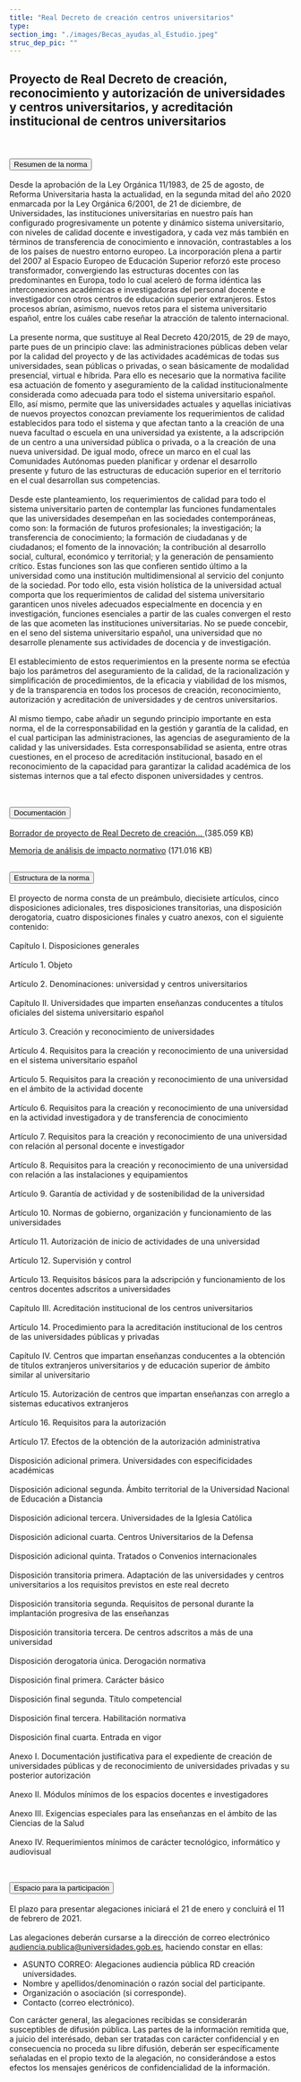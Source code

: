 ```yaml
---
title: "Real Decreto de creación centros universitarios"
type: 
section_img: "./images/Becas_ayudas_al_Estudio.jpeg"
struc_dep_pic: ""
---
```

## Proyecto de Real Decreto de creación, reconocimiento y autorización de universidades y centros universitarios, y acreditación institucional de centros universitarios<br><br>
<section>
    <article>
        <div class="container container_xl_accoordion p-0">
            <div class="row mt-4">
                <div class="col-lg-12 content_collapse mb-120">
                                <div class="accordion" id="accordionPanelsStayOpenExample">
                                    <div class="accordion-item">
                                        <h2 class="accordion-header" id="panelsStayOpen-headingOne">
                                            <button class="accordion-button collapsed" type="button" data-bs-toggle="collapse" data-bs-target="#panelsStayOpen-collapseOne" aria-expanded="false" aria-controls="panelsStayOpen-collapseOne">
                                               Resumen de la norma
                                            </button>
                                        </h2>
                                        <div id="panelsStayOpen-collapseOne" class="accordion-collapse collapse " aria-labelledby="panelsStayOpen-headingOne">
                                            <div class="accordion-body">
                                                <article id="section_link">
                                                    <div class="container-fluid">
                                                        <div class="row">
                                                            <div class="col-12">
                                                                Desde la aprobación de la Ley Orgánica 11/1983, de 25 de agosto, de Reforma Universitaria hasta la actualidad, en la segunda mitad del año 2020 enmarcada por la Ley Orgánica 6/2001, de 21 de diciembre, de Universidades, las instituciones universitarias en nuestro país han configurado progresivamente un potente y dinámico sistema universitario, con niveles de calidad docente e investigadora, y cada vez más también en términos de transferencia de conocimiento e innovación, contrastables a los de los países de nuestro entorno europeo. La incorporación plena a partir del 2007 al Espacio Europeo de Educación Superior reforzó este proceso transformador, convergiendo las estructuras docentes con las predominantes en Europa, todo lo cual aceleró de forma idéntica las interconexiones académicas e investigadoras del personal docente e investigador con otros centros de educación superior extranjeros. Estos procesos abrían, asimismo, nuevos retos para el sistema universitario español, entre los cuáles cabe reseñar la atracción de talento internacional. <br><br>
								La presente norma, que sustituye al Real Decreto 420/2015, de 29 de mayo, parte pues de un principio clave: las administraciones públicas deben velar por la calidad del proyecto y de las actividades académicas de todas sus universidades, sean públicas o privadas, o sean básicamente de modalidad presencial, virtual e híbrida. Para ello es necesario que la normativa facilite esa actuación de fomento y aseguramiento de la calidad institucionalmente considerada como adecuada para todo el sistema universitario español. Ello, así mismo, permite que las universidades actuales y aquellas iniciativas de nuevos proyectos conozcan previamente los requerimientos de calidad establecidos para todo el sistema y que afectan tanto a la creación de una nueva facultad o escuela en una universidad ya existente, a la adscripción de un centro a una universidad pública o privada, o a la creación de una nueva universidad. De igual modo, ofrece un marco en el cual las Comunidades Autónomas pueden planificar y ordenar el desarrollo presente y futuro de las estructuras de educación superior en el territorio en el cual desarrollan sus competencias. <br><br>
								Desde este planteamiento, los requerimientos de calidad para todo el sistema universitario parten de contemplar las funciones fundamentales que las universidades desempeñan en las sociedades contemporáneas, como son: la formación de futuros profesionales; la investigación; la transferencia de conocimiento; la formación de ciudadanas y de ciudadanos; el fomento de la innovación; la contribución al desarrollo social, cultural, económico y territorial; y la generación de pensamiento crítico. Estas funciones son las que confieren sentido último a la universidad como una institución multidimensional al servicio del conjunto de la sociedad. Por todo ello, esta visión holística de la universidad actual comporta que los requerimientos de calidad del sistema universitario garanticen unos niveles adecuados especialmente en docencia y en investigación, funciones esenciales a partir de las cuales convergen el resto de las que acometen las instituciones universitarias. No se puede concebir, en el seno del sistema universitario español, una universidad que no desarrolle plenamente sus actividades de docencia y de investigación. <br><br>
								El establecimiento de estos requerimientos en la presente norma se efectúa bajo los parámetros del aseguramiento de la calidad, de la racionalización y simplificación de procedimientos, de la eficacia y viabilidad de los mismos, y de la transparencia en todos los procesos de creación, reconocimiento, autorización y acreditación de universidades y de centros universitarios. <br><br>
								Al mismo tiempo, cabe añadir un segundo principio importante en esta norma, el de la corresponsabilidad en la gestión y garantía de la calidad, en el cual participan las administraciones, las agencias de aseguramiento de la calidad y las universidades. Esta corresponsabilidad se asienta, entre otras cuestiones, en el proceso de acreditación institucional, basado en el reconocimiento de la capacidad para garantizar la calidad académica de los sistemas internos que a tal efecto disponen universidades y centros. <br><br>
                                                            </div>
                                                        </div>
                                                    </div>
                                                </article>
                                            </div>
                                        </div>
                                    </div>
                                    <div class="accordion-item">
                                        <h2 class="accordion-header" id="panelsStayOpen-headingTwo">
                                            <button class="accordion-button collapsed" type="button" data-bs-toggle="collapse" data-bs-target="#panelsStayOpen-collapseTwo" aria-expanded="false">
                                                Documentación
                                            </button>
                                        </h2>
                                        <div id="panelsStayOpen-collapseTwo" class="accordion-collapse collapse" aria-labelledby="panelsStayOpen-headingTwo">
                                            <div class="accordion-body">
                                                <article id="section_link">
                                                    <div class="container-fluid">
                                                        <div class="row">
                                                            <div class="col-12">
								<div class="col-lg-12 cards_download_cnt">  
			<div class="row"> 
				<div class="download_card"> 
					<a class="card" href="{{<siteurl>}}/documentos/pdf/tu_administracion/20210120_Borrador_RD_creacion_rec_universidades_Texto_final_audiencia.pdf" target="_blank"> 
					<div class="card-header"> 
						   <i class="fal fa-download"></i> 
					</div> </a> 
					<div class="card-body"> 
						<p class="text_file"><a class="card" href="{{<siteurl>}}/documentos/pdf/20210120_Borrador_RD_creacion_rec_universidades_Texto_final_audiencia.pdf" target="_blank">  
						<span class="tit" title="Borrador de proyecto de Real Decreto de creación, reconocimiento y autorización de universidades y centros universitarios, y acreditación institucional de centros universitarios">Borrador de proyecto de Real Decreto de creación... </span></a> <i style="color:#cc0000" class="fal fa-file-pdf pdf_icon"></i> (385.059 KB) 
					</div>
				</div> 	
				<div class="download_card"> 
					<a class="card" href="{{<siteurl>}}/documentos/pdf/tu_administracion/20210120_MAIN_RDcreacion_universidades-texto_audiencia.pdf" target="_blank"> 
					<div class="card-header"> 
						   <i class="fal fa-download"></i> 
					</div> </a> 
					<div class="card-body"> 
						<p class="text_file"><a class="card" href="{{<siteurl>}}/documentos/pdf/tu_administracion/20210120_MAIN_RDcreacion_universidades-texto_audiencia.pdf" target="_blank">  
						<span class="tit">Memoria de análisis de impacto normativo</span></a> <i style="color:#cc0000" class="fal fa-file-pdf pdf_icon"></i> (171.016 KB)
					</div>
				</div>
			</div> 
		</div> 
                                                            </div>
                                                        </div>
                                                    </div>
                                                </article>
                                            </div>
                                        </div>
				</div>
				<div class="accordion-item">
                                        <h2 class="accordion-header" id="panelsStayOpen-headingTree">
                                            <button class="accordion-button collapsed" type="button" data-bs-toggle="collapse" data-bs-target="#panelsStayOpen-collapseTree" aria-expanded="false">
                                                 Estructura de la norma
                                            </button>
                                        </h2>
                                        <div id="panelsStayOpen-collapseTree" class="accordion-collapse collapse" aria-labelledby="panelsStayOpen-headingTree">
                                            <div class="accordion-body">
                                                <article id="section_link">
                                                    <div class="container-fluid">
                                                        <div class="row">
                                                            <div class="col-12">
								El proyecto de norma consta de un preámbulo, diecisiete artículos, cinco disposiciones adicionales, tres disposiciones transitorias, una disposición derogatoria, cuatro disposiciones finales y cuatro anexos, con el siguiente contenido: <br><br>
								Capítulo I. Disposiciones generales<br><br>
								Artículo 1. Objeto<br><br>
								Artículo 2. Denominaciones: universidad y centros universitarios<br><br>
								Capítulo II. Universidades que imparten enseñanzas conducentes a títulos oficiales del sistema universitario español<br><br>
								Artículo 3. Creación y reconocimiento de universidades<br><br>
								Artículo 4. Requisitos para la creación y reconocimiento de una universidad en el sistema universitario español<br><br>
								Artículo 5. Requisitos para la creación y reconocimiento de una universidad en el ámbito de la actividad docente<br><br>
								Artículo 6. Requisitos para la creación y reconocimiento de una universidad en la actividad investigadora y de transferencia de conocimiento<br><br>
								Artículo 7. Requisitos para la creación y reconocimiento de una universidad con relación al personal docente e investigador<br><br>
								Artículo 8. Requisitos para la creación y reconocimiento de una universidad con relación a las instalaciones y equipamientos<br><br>
								Artículo 9. Garantía de actividad y de sostenibilidad de la universidad<br><br>
								Artículo 10. Normas de gobierno, organización y funcionamiento de las universidades<br><br>
								Artículo 11. Autorización de inicio de actividades de una universidad<br><br>
								Artículo 12. Supervisión y control<br><br>
								Artículo 13. Requisitos básicos para la adscripción y funcionamiento de los centros docentes adscritos a universidades<br><br>
								Capítulo III. Acreditación institucional de los centros universitarios<br><br>
								Artículo 14. Procedimiento para la acreditación institucional de los centros de las universidades públicas y privadas<br><br>
								Capítulo IV. Centros que impartan enseñanzas conducentes a la obtención de títulos extranjeros universitarios y de educación superior de ámbito similar al universitario <br><br>    
								Artículo 15. Autorización de centros que impartan enseñanzas con arreglo a sistemas educativos extranjeros<br><br>
								Artículo 16. Requisitos para la autorización<br><br>
								Artículo 17. Efectos de la obtención de la autorización administrativa<br><br>
								Disposición adicional primera. Universidades con especificidades académicas <br><br>
								Disposición adicional segunda. Ámbito territorial de la Universidad Nacional de Educación a Distancia <br><br>
								Disposición adicional tercera. Universidades de la Iglesia Católica <br><br>
								Disposición adicional cuarta. Centros Universitarios de la Defensa <br><br>
								Disposición adicional quinta. Tratados o Convenios internacionales <br><br>
								Disposición transitoria primera. Adaptación de las universidades y centros universitarios a los requisitos previstos en este real decreto <br><br>
								Disposición transitoria segunda. Requisitos de personal durante la implantación progresiva de las enseñanzas <br><br>
								Disposición transitoria tercera. De centros adscritos a más de una universidad<br><br>
								Disposición derogatoria única. Derogación normativa<br><br>
								Disposición final primera. Carácter básico<br><br>
								Disposición final segunda. Título competencial<br><br>
								Disposición final tercera. Habilitación normativa <br><br>
								Disposición final cuarta. Entrada en vigor <br><br>   
								Anexo I. Documentación justificativa para el expediente de creación de universidades públicas y de reconocimiento de universidades privadas y su posterior autorización<br><br>
								Anexo II. Módulos mínimos de los espacios docentes e investigadores<br><br>
								Anexo III. Exigencias especiales para las enseñanzas en el ámbito de las Ciencias de la Salud <br><br>
								Anexo IV. Requerimientos mínimos de carácter tecnológico, informático y audiovisual <br><br>
								</div>
                                                        </div>
                                                    </div>
                                                </article>
                                            </div>
                                        </div>
                                    </div>
                                    <div class="accordion-item">
                                        <h2 class="accordion-header" id="panelsStayOpen-headingFour">
                                            <button class="accordion-button collapsed" type="button" data-bs-toggle="collapse" data-bs-target="#panelsStayOpen-collapseFour" aria-expanded="false">
                                                 Espacio para la participación
                                            </button>
                                        </h2>
                                        <div id="panelsStayOpen-collapseFour" class="accordion-collapse collapse" aria-labelledby="panelsStayOpen-headingFour">
                                            <div class="accordion-body">
                                                <article id="section_link">
                                                    <div class="container-fluid">
                                                        <div class="row">
                                                            <div class="col-12">
								El plazo para presentar alegaciones iniciará el 21 de enero y concluirá el 11 de febrero de 2021.<br><br>
								Las alegaciones deberán cursarse a la dirección de correo electrónico <a href="mailto:audiencia.publica@universidades.gob.es">audiencia.publica@universidades.gob.es</a>, haciendo constar en ellas:
								<ul>
									<li>ASUNTO CORREO: Alegaciones audiencia pública RD creación universidades.</li>
									<li>Nombre y apellidos/denominación o razón social del participante. </li>
									<li>Organización o asociación (si corresponde). </li>
									<li>Contacto (correo electrónico). </li>
								</ul>
								Con carácter general, las alegaciones recibidas se considerarán susceptibles de difusión pública. Las partes de la información remitida que, a juicio del interésado, deban ser tratadas con carácter confidencial y en consecuencia no proceda su libre difusión, deberán ser específicamente señaladas en el propio texto de la alegación, no considerándose a estos efectos los mensajes genéricos de confidencialidad de la información.  <br><br>
								</div>
                                            </div>
                                        </div>
                                    </article>
                                </div>
                            </div>
                        </div>         
                    </div>
                </div>
            </div>
        </div>
    </article>
</section>